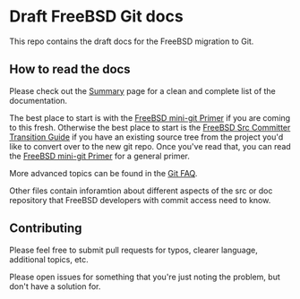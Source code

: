 # Draft FreeBSD Git docs

This repo contains the draft docs for the FreeBSD migration to Git.

## How to read the docs

Please check out the [Summary](SUMMARY.md) page for a clean and complete list of the documentation.

The best place to start is with the [FreeBSD mini-git Primer](mini-primer.md) if you are coming to this fresh. Otherwise the best place to start is the [FreeBSD Src Committer Transition Guide](src-cvt.md) if you have an existing source tree from the project you'd like to convert over to the new git repo. Once you've read that, you can read the [FreeBSD mini-git Primer](mini-primer.md) for a general primer.

More advanced topics can be found in the [Git FAQ](FAQ.md).

Other files contain inforamtion about different aspects of the src or doc repository that FreeBSD developers with commit access need to know.

## Contributing

Please feel free to submit pull requests for typos, clearer language, additional
topics, etc.

Please open issues for something that you're just noting the problem, but
don't have a solution for.
